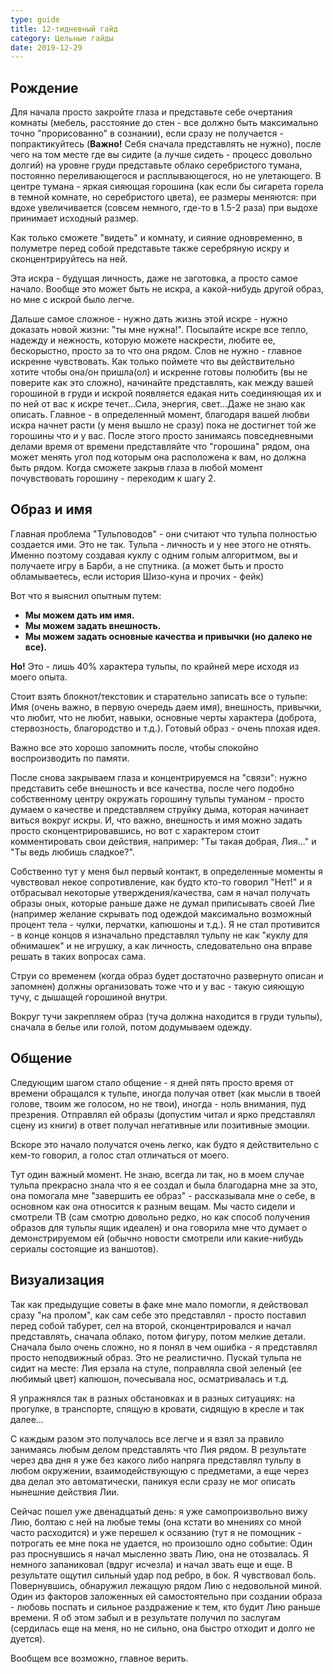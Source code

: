 ```yaml
---
type: guide
title: 12-тидневный гайд
category: Цельные гайды
date: 2019-12-29
---
```


## Рождение
Для начала просто закройте глаза и представьте себе очертания комнаты (мебель, расстояние до стен - все должно быть максимально точно "прорисованно" в сознании), если сразу не получается - попрактикуйтесь (**Важно!** Себя сначала представлять не нужно), после чего на том месте где вы сидите (а лучше сидеть - процесс довольно долгий) на уровне груди представьте облако серебристого тумана, постоянно переливающегося и расплывающегося, но не улетающего. В центре тумана - яркая сияющая горошина (как если бы сигарета горела в темной комнате, но серебристого цвета), ее размеры меняются: при вдохе увеличивается (совсем немного, где-то в 1.5-2 раза) при выдохе принимает исходный размер.

Как только сможете "видеть" и комнату, и сияние одновременно, в полуметре перед собой представьте  также серебряную искру и сконцентрируйтесь на ней. 

Эта искра - будущая личность, даже не заготовка, а просто самое начало. Вообще это может быть не искра, а какой-нибудь другой образ, но мне с искрой было легче. 

Дальше самое сложное - нужно дать жизнь этой искре - нужно доказать новой жизни: "ты мне нужна!". Посылайте искре все тепло, надежду и нежность, которую можете наскрести, любите ее, бескорыстно, просто за то что она рядом. Слов не нужно - главное искренне чувствовать.
Как только поймете что вы действительно хотите чтобы она/он пришла(ол) и искренне готовы полюбить (вы не поверите  как это сложно), начинайте представлять, как между вашей горошиной в груди и искрой появляется едакая нить соединяющая их и по ней от вас к искре течет...Сила, энергия, свет...Даже не знаю как описать. Главное - в определенный момент, благодаря вашей любви искра начнет расти (у меня вышло не сразу) пока не достигнет той же горошины что и у вас.  После этого просто занимаясь повседневными делами время от времени представляйте что "горошина" рядом, она может менять угол под которым она расположена к вам, но должна быть рядом. Когда сможете закрыв глаза в любой момент почувствовать горошину - переходим к шагу 2.

## Образ и имя
Главная проблема "Тульповодов" - они считают что тульпа полностью создается ими. Это не так. Тульпа - личность и у нее этого не отнять. Именно поэтому создавая куклу с одним голым алгоритмом, вы и получаете игру в Барби, а не спутника. (а может быть и просто обламываетесь, если история Шизо-куна и прочих - фейк)

 Вот что я выяснил опытным путем:

  * **Мы можем дать им имя.**
  * **Мы можем задать внешность.**
  * **Мы можем задать основные качества и привычки (но далеко не все).**

**Но!** Это - лишь 40% характера тульпы, по крайней мере исходя из моего опыта.

Стоит взять блокнот/текстовик и старательно записать все о тульпе: Имя (очень важно, в первую очередь даем имя), внешность, привычки, что любит, что не любит, навыки, основные черты характера (доброта, стервозность, благородство и т.д.). Готовый образ - очень плохая идея.

Важно все это хорошо запомнить после, чтобы спокойно воспроизводить по памяти. 

После снова закрываем глаза и концентрируемся на "связи": нужно представить себе внешность и все качества, после чего подобно собственному центру окружать горошину тульпы туманом - просто думаем о качестве и представляем струйку дыма, которая начинает виться вокруг искры. И, что важно, внешность и имя можно задать просто сконцентрировавшись, но вот с характером стоит комментировать свои действия, например: "Ты такая добрая, Лия..." и "Ты ведь любишь сладкое?".

Собственно тут у меня был первый контакт, в определенные моменты я чувствовал некое сопротивление, как будто кто-то говорил "Нет!" и я отбрасывал некоторые утверждения/качества, сам я начал получать образы оных, которые раньше даже не думал приписывать своей Лие (например желание скрывать под одеждой максимально возможный процент тела - чулки, перчатки, капюшоны и т.д.). Я не  стал противится - в конце концов я изначально представлял тульпу  не как  "куклу для обнимашек" и не игрушку, а как личность, следовательно она вправе решать в таких вопросах сама.

Струи со временем (когда образ будет достаточно развернуто описан и запомнен) должны организовать тоже что и у вас - такую сияющую тучу, с дышащей горошиной внутри.

Вокруг тучи закрепляем образ (туча должна находится в груди тульпы), сначала в белье или голой, потом додумываем одежду.

## Общение
Следующим шагом стало общение - я дней пять просто время от времени обращался к тульпе, иногда получая ответ (как мысли в твоей голове, твоим же голосом, но не твои), иногда - ноль внимания, пуд презрения. Отправлял ей образы (допустим читал и ярко представлял сцену из книги) в ответ получал негативные или позитивные эмоции.

Вскоре это начало получатся очень легко, как будто я действительно с кем-то говорил, а голос стал отличаться от моего.

Тут один важный момент. Не знаю, всегда ли так, но в моем случае тульпа прекрасно знала что я ее создал и была благодарна мне за это, она помогала мне "завершить ее образ" - рассказывала мне о себе, в основном как она относится к разным вещам. Мы часто сидели и смотрели ТВ (сам смотрю довольно редко, но как способ получения образов для тульпы ящик идеален) и она говорила мне что думает о демонстрируемом ей (обычно новости смотрели или какие-нибудь сериалы состоящие из ваншотов).

## Визуализация
Так как предыдущие советы в факе мне мало помогли, я действовал сразу "на пролом", как сам себе это представлял - просто поставил перед собой табурет, сел на второй, сконцентрировался и начал представлять, сначала облако, потом фигуру, потом мелкие детали. Сначала было очень сложно, но я понял в чем ошибка - я представлял просто неподвижный образ. Это не реалистично. Пускай тульпа не сидит на месте: Лия ерзала на стуле, поправляла свой зеленый (ее любимый цвет) капюшон, почесывала нос, осматривалась и т.д.

Я упражнялся так в разных обстановках и в разных ситуациях: на прогулке, в транспорте, спящую в кровати, сидящую в кресле и так далее...

С каждым разом это получалось все легче и я взял за правило занимаясь любым делом представлять что Лия рядом. В результате через два дня я уже без какого либо напряга представлял тульпу в любом окружении, взаимодействующую с предметами, а еще через два делал это автоматически, паникуя если сразу не мог описать нынешние действия Лии.

Сейчас пошел уже двенадцатый день: я уже самопроизвольно вижу Лию, болтаю с ней на любые темы (она кстати во мнениях со мной часто расходится) и уже перешел к осязанию (тут я не помощник - потрогать ее мне пока не удается, но произошло одно событие: Один раз проснувшись я начал мысленно звать Лию, она не отозвалась. Я немного запаниковал (вдруг исчезла) и начал звать еще и еще. В результате ощутил сильный удар под ребро, в бок. Я чувствовал боль. Повернувшись, обнаружил лежащую рядом Лию с недовольной миной. Один из факторов заложенных ей самостоятельно при создании образа - любовь поспать и сильное раздражение к тем, кто будит Лию раньше времени. Я об этом забыл и в результате получил по заслугам (сердилась еще на меня, но не сильно, она быстро отходит и долго не дуется).

Вообщем все возможно, главное верить.

